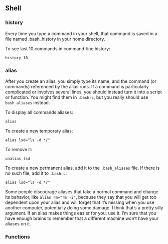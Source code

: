 ## Shell
### history
Every time you type a command in your shell, that command is saved in a file named
.bash_history in your home directory.

To see last 10 commands in command-line history:
```
history 10
```
### alias
After you create an alias, you simply type its name, and
the command (or commands) referenced by the alias runs. If a command is particularly
complicated or involves several lines, you should instead turn it into a script or function. You might find them in `.bashrc`, but you really should use `bash_aliases` instead.

To display all commands aliases:
```
alias
```
To create a new temporary alias:
```
alias lsd="ls -d */"
```
To remove it:
```
unalias lsd
```
To create a new permanent alias, add it to the `.bash_aliases` file. If there is no such file, add it to `.bashrc`:
```
alias lsd="ls -d */"
```
Some people discourage aliases that take a normal command and change its behavior, like
`alias rm="rm -i"`, because they say that you will get too dependent upon your alias and
will forget that it’s missing when you use another computer, potentially doing some damage. I
think that’s a pretty silly argument. If an alias makes things easier for you, use it. I’m sure that
you have enough brains to remember that a different machine won’t have your aliases on it.
### Functions

